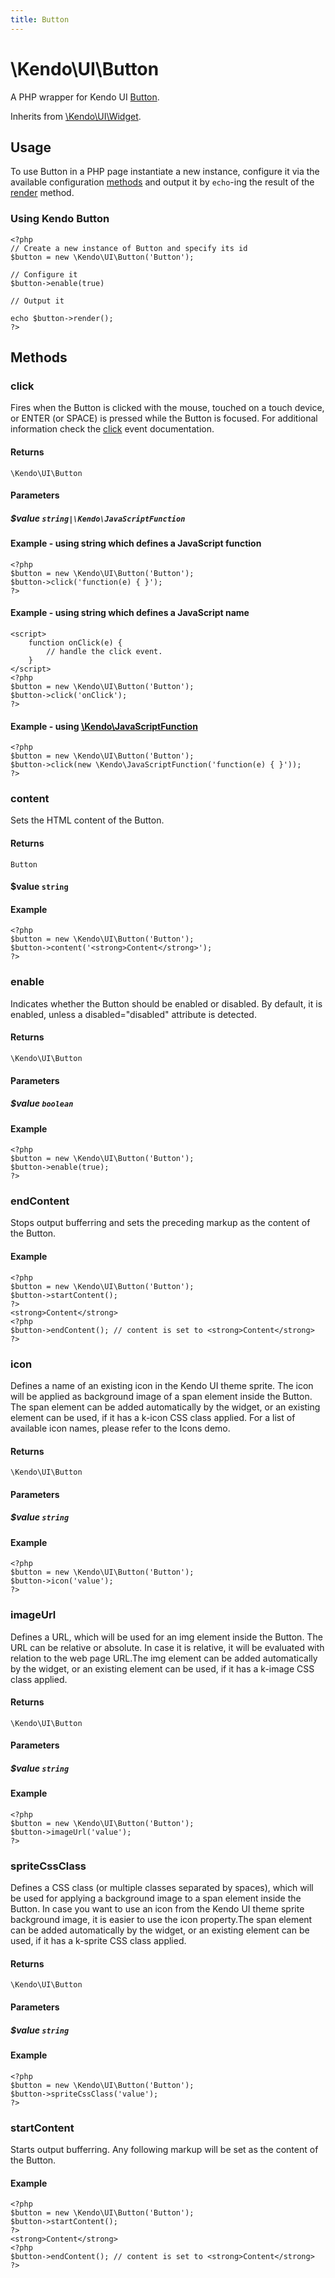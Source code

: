 ```yaml
---
title: Button
---
```


# \Kendo\UI\Button

A PHP wrapper for Kendo UI [Button](/api/web/button).

Inherits from [\Kendo\UI\Widget](/api/wrappers/php/Kendo/UI/Widget).

## Usage

To use Button in a PHP page instantiate a new instance, configure it via the available
configuration [methods](#methods) and output it by `echo`-ing the result of the [render](/api/wrappers/php/Kendo/UI/Widget#render) method.

### Using Kendo Button

    <?php
    // Create a new instance of Button and specify its id
    $button = new \Kendo\UI\Button('Button');

    // Configure it
    $button->enable(true)

    // Output it

    echo $button->render();
    ?>


## Methods

### click
Fires when the Button is clicked with the mouse, touched on a touch device, or ENTER (or SPACE) is pressed while the Button is focused.
For additional information check the [click](/api/web/button#events-click) event documentation.

#### Returns
`\Kendo\UI\Button`

#### Parameters

##### $value `string|\Kendo\JavaScriptFunction`

#### Example - using string which defines a JavaScript function

    <?php
    $button = new \Kendo\UI\Button('Button');
    $button->click('function(e) { }');
    ?>

#### Example - using string which defines a JavaScript name
    <script>
        function onClick(e) {
            // handle the click event.
        }
    </script>
    <?php
    $button = new \Kendo\UI\Button('Button');
    $button->click('onClick');
    ?>

#### Example - using [\Kendo\JavaScriptFunction](/api/wrappers/php/kendo/javascriptfunction)

    <?php
    $button = new \Kendo\UI\Button('Button');
    $button->click(new \Kendo\JavaScriptFunction('function(e) { }'));
    ?>

### content

Sets the HTML content of the Button.

#### Returns

`Button`

#### $value `string`

#### Example

    <?php
    $button = new \Kendo\UI\Button('Button');
    $button->content('<strong>Content</strong>');
    ?>


### enable
Indicates whether the Button should be enabled or disabled. By default, it is enabled, unless a disabled="disabled" attribute is detected.

#### Returns
`\Kendo\UI\Button`

#### Parameters

##### $value `boolean`



#### Example 
    <?php
    $button = new \Kendo\UI\Button('Button');
    $button->enable(true);
    ?>

### endContent

Stops output bufferring and sets the preceding markup as the content of the Button.

#### Example

    <?php
    $button = new \Kendo\UI\Button('Button');
    $button->startContent();
    ?>
    <strong>Content</strong>
    <?php
    $button->endContent(); // content is set to <strong>Content</strong>
    ?>

### icon
Defines a name of an existing icon in the Kendo UI theme sprite. The icon will be applied as background image of a span element inside the Button.
The span element can be added automatically by the widget, or an existing element can be used, if it has a k-icon CSS class applied.
For a list of available icon names, please refer to the Icons demo.

#### Returns
`\Kendo\UI\Button`

#### Parameters

##### $value `string`



#### Example 
    <?php
    $button = new \Kendo\UI\Button('Button');
    $button->icon('value');
    ?>

### imageUrl
Defines a URL, which will be used for an img element inside the Button. The URL can be relative or absolute. In case it is relative, it will be evaluated with relation to the web page URL.The img element can be added automatically by the widget, or an existing element can be used, if it has a k-image CSS class applied.

#### Returns
`\Kendo\UI\Button`

#### Parameters

##### $value `string`



#### Example 
    <?php
    $button = new \Kendo\UI\Button('Button');
    $button->imageUrl('value');
    ?>

### spriteCssClass
Defines a CSS class (or multiple classes separated by spaces), which will be used for applying a background image to a span element inside the Button.
In case you want to use an icon from the Kendo UI theme sprite background image, it is easier to use the icon property.The span element can be added automatically by the widget, or an existing element can be used, if it has a k-sprite CSS class applied.

#### Returns
`\Kendo\UI\Button`

#### Parameters

##### $value `string`



#### Example 
    <?php
    $button = new \Kendo\UI\Button('Button');
    $button->spriteCssClass('value');
    ?>

### startContent

Starts output bufferring. Any following markup will be set as the content of the Button.

#### Example

    <?php
    $button = new \Kendo\UI\Button('Button');
    $button->startContent();
    ?>
    <strong>Content</strong>
    <?php
    $button->endContent(); // content is set to <strong>Content</strong>
    ?>


